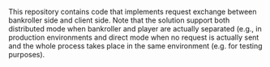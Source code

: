 This repository contains code that implements request exchange between bankroller side and client side. 
Note that the solution support both distributed mode when bankroller and player are actually separated (e.g., in production environments and direct mode when no request is actually sent and the whole process takes place in the same environment (e.g. for testing purposes).
